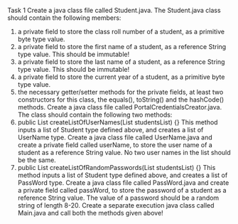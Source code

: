 Task 1
Create a java class file called Student.java. The Student.java
class should contain the following members:
1. a private field to store the class roll number of a student,
as a primitive byte type value.
2. a private field to store the first name of a student, as a
reference String type value. This should be immutable!
3. a private field to store the last name of a student, as a
reference String type value. This should be immutable!
4. a private field to store the current year of a student, as a
primitive byte type value.
5. the necessary getter/setter methods for the private fields,
at least two constructors for this class, the equals(),
toString() and the hashCode() methods.
Create a java class file called PortalCredentialsCreator.java. The
class should contain the following two methods:
1. public List<UserName> createListOfUserNames(List<Student>
studentsList) {}
This method inputs a list of Student type defined above, and
creates a list of UserName type. Create a java class file
called UserName.java and create a private field called
userName, to store the user name of a student as a reference
String value. No two user names in the list should be the
same.
2. public List<PassWord> createListOfRandomPasswords(List<Student>
studentsList) {}
This method inputs a list of Student type defined above, and
creates a list of PassWord type. Create a java class file
called PassWord.java and create a private field called
passWord, to store the password of a student as a reference
String value. The value of a password should be a random
string of length 8-20.
Create a separate execution java class called Main.java and call
both the methods given above!